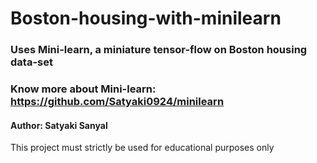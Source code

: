 # Boston-housing-with-minilearn
### Uses Mini-learn, a miniature tensor-flow on Boston housing data-set
### Know more about Mini-learn: https://github.com/Satyaki0924/minilearn
#### Author: Satyaki Sanyal
This project must strictly be used for educational purposes only
